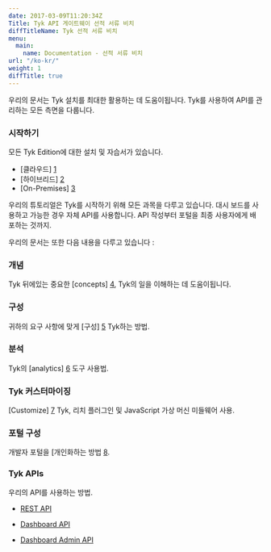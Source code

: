 ```yaml
---
date: 2017-03-09T11:20:34Z
Title: Tyk API 게이트웨이 선적 서류 비치
diffTitleName: Tyk 선적 서류 비치
menu:
  main:
    name: Documentation - 선적 서류 비치
url: "/ko-kr/"
weight: 1
diffTitle: true
---
```


우리의 문서는 Tyk 설치를 최대한 활용하는 데 도움이됩니다. Tyk를 사용하여 API를 관리하는 모든 측면을 다룹니다.

### 시작하기

모든 Tyk Edition에 대한 설치 및 자습서가 있습니다.

* [클라우드] [1]
* [하이브리드] [2]
* [On-Premises] [3]

우리의 튜토리얼은 Tyk를 시작하기 위해 모든 과목을 다루고 있습니다. 대시 보드를 사용하고 가능한 경우 자체 API를 사용합니다. API 작성부터 포털을 최종 사용자에게 배포하는 것까지.

우리의 문서는 또한 다음 내용을 다루고 있습니다 :

### 개념

Tyk 뒤에있는 중요한 [concepts] [4], Tyk의 일을 이해하는 데 도움이됩니다.

### 구성

귀하의 요구 사항에 맞게 [구성] [5] Tyk하는 방법.

### 분석

Tyk의 [analytics] [6] 도구 사용법.

### Tyk 커스터마이징

[Customize] [7] Tyk, 리치 플러그인 및 JavaScript 가상 머신 미들웨어 사용.

### 포털 구성

개발자 포털을 [개인화하는 방법 [8].

### Tyk APIs

우리의 API를 사용하는 방법.

* [REST API][9]
* [Dashboard API][10]
* [Dashboard Admin API][11]


  [1]: /docs/get-started/with-tyk-cloud/
  [2]: /docs/get-started/with-tyk-hybrid/
  [3]: /docs/get-started/with-tyk-on-premise/
  [4]: /docs/concepts/
  [5]: /docs/configure/
  [6]: /docs/analyse/
  [7]: /docs/publish/customise/
  [8]: /docs/publish/customise/ 
  [9]: /docs/tyk-rest-api/
  [10]: /docs/tyk-dashboard-api/
  [11]: /docs/dashboard-admin-api/